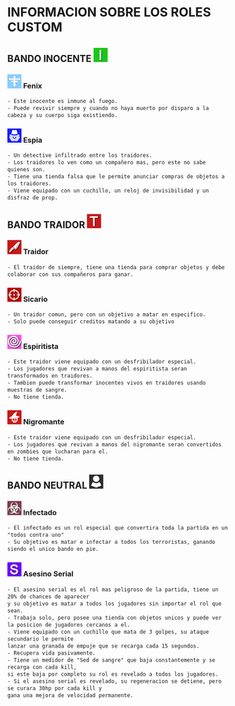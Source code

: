# INFORMACION SOBRE LOS ROLES CUSTOM

##  BANDO INOCENTE  ![INO](../assets/ttt_imgs/tabla_inocente.png)

### ![F](../assets/ttt_imgs/fenix.png) **Fenix**

    - Este inocente es inmune al fuego.
    - Puede revivir siempre y cuando no haya muerto por disparo a la cabeza y su cuerpo siga existiendo.

### ![ES](../assets/ttt_imgs/espia.png) **Espia**

    - Un detective infiltrado entre los traidores.
    - Los traidores lo ven como un compañero mas, pero este no sabe quienes son.
	- Tiene una tienda falsa que le permite anunciar compras de objetos a los traidores.
	- Viene equipado con un cuchillo, un reloj de invisibilidad y un disfraz de prop.

##  BANDO TRAIDOR  ![TB](../assets/ttt_imgs/tabla_traidor.png)

### ![T](../assets/ttt_imgs/traidor.png) **Traidor**

    - El traidor de siempre, tiene una tienda para comprar objetos y debe colaborar con sus compañeros para ganar.

### ![S](../assets/ttt_imgs/sicario.png) **Sicario**

    - Un traidor comun, pero con un objetivo a matar en especifico.
    - Solo puede conseguir creditos matando a su objetivo

### ![S](../assets/ttt_imgs/espiritista.png) **Espiritista**

    - Este traidor viene equipado con un desfribilador especial.
    - Los jugadores que revivan a manos del espiritista seran transformados en traidores.
	- Tambien puede transformar inocentes vivos en traidores usando muestras de sangre.
	- No tiene tienda.
	
### ![NG](../assets/ttt_imgs/necro.png) **Nigromante**

    - Este traidor viene equipado con un desfribilador especial.
    - Los jugadores que revivan a manos del nigromante seran convertidos en zombies que lucharan para el.
	- No tiene tienda.

##  BANDO NEUTRAL  ![N](../assets/ttt_imgs/tabla_neutral.png)

### ![A](../assets/ttt_imgs/infec.png) **Infectado**

    - El infectado es un rol especial que convertira toda la partida en un "todos contra uno"
	- Su objetivo es matar e infectar a todos los terroristas, ganando siendo el unico bando en pie.

### ![A](../assets/ttt_imgs/serialkiller.png) **Asesino Serial**

    - El asesino serial es el rol mas peligroso de la partida, tiene un 20% de chances de aparecer
	y su objetivo es matar a todos los jugadores sin importar el rol que sean.
	- Trabaja solo, pero posee una tienda con objetos unicos y puede ver la posicion de jugadores cercanos a el.
	- Viene equipado con un cuchillo que mata de 3 golpes, su ataque secundario le permite
	lanzar una granada de empuje que se recarga cada 15 segundos.
	- Recupera vida pasivamente.
	- Tiene un medidor de "Sed de sangre" que baja constantemente y se recarga con cada kill,
	si este baja por completo su rol es revelado a todos los jugadores.
	- Si el asesino serial es revelado, su regeneracion se detiene, pero se curara 30hp por cada kill y
	gana una mejora de velocidad permanente.